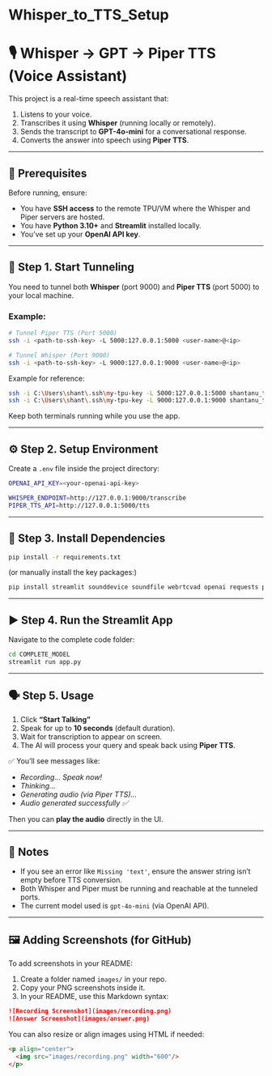 # Whisper_to_TTS_Setup

# 🎙️ Whisper → GPT → Piper TTS (Voice Assistant)

This project is a real-time speech assistant that:
1. Listens to your voice.
2. Transcribes it using **Whisper** (running locally or remotely).
3. Sends the transcript to **GPT-4o-mini** for a conversational response.
4. Converts the answer into speech using **Piper TTS**.

---

## 🚀 Prerequisites

Before running, ensure:
- You have **SSH access** to the remote TPU/VM where the Whisper and Piper servers are hosted.
- You have **Python 3.10+** and **Streamlit** installed locally.
- You’ve set up your **OpenAI API key**.

---

## 🔌 Step 1. Start Tunneling

You need to tunnel both **Whisper** (port 9000) and **Piper TTS** (port 5000) to your local machine.

### Example:

```bash
# Tunnel Piper TTS (Port 5000)
ssh -i <path-to-ssh-key> -L 5000:127.0.0.1:5000 <user-name>@<ip>

# Tunnel Whisper (Port 9000)
ssh -i <path-to-ssh-key> -L 9000:127.0.0.1:9000 <user-name>@<ip>
```

Example for reference:
```bash
ssh -i C:\Users\shant\.ssh\my-tpu-key -L 5000:127.0.0.1:5000 shantanu_tpu@35.186.40.29
ssh -i C:\Users\shant\.ssh\my-tpu-key -L 9000:127.0.0.1:9000 shantanu_tpu@35.186.40.29
```

Keep both terminals running while you use the app.

---

## ⚙️ Step 2. Setup Environment

Create a `.env` file inside the project directory:

```bash
OPENAI_API_KEY=<your-openai-api-key>

WHISPER_ENDPOINT=http://127.0.0.1:9000/transcribe
PIPER_TTS_API=http://127.0.0.1:5000/tts
```

---

## 🧩 Step 3. Install Dependencies

```bash
pip install -r requirements.txt
```

(or manually install the key packages:)

```bash
pip install streamlit sounddevice soundfile webrtcvad openai requests python-dotenv
```

---

## ▶️ Step 4. Run the Streamlit App

Navigate to the complete code folder:

```bash
cd COMPLETE_MODEL
streamlit run app.py
```

---

## 🗣️ Step 5. Usage

1. Click **“Start Talking”**
2. Speak for up to **10 seconds** (default duration).
3. Wait for transcription to appear on screen.
4. The AI will process your query and speak back using **Piper TTS**.

✅ You’ll see messages like:
- *Recording... Speak now!*
- *Thinking...*
- *Generating audio (via Piper TTS)…*
- *Audio generated successfully ✅*

Then you can **play the audio** directly in the UI.

---

## 🧠 Notes
- If you see an error like `Missing 'text'`, ensure the answer string isn’t empty before TTS conversion.
- Both Whisper and Piper must be running and reachable at the tunneled ports.
- The current model used is `gpt-4o-mini` (via OpenAI API).

---

## 🖼️ Adding Screenshots (for GitHub)

To add screenshots in your README:

1. Create a folder named `images/` in your repo.
2. Copy your PNG screenshots inside it.
3. In your README, use this Markdown syntax:

```markdown
![Recording Screenshot](images/recording.png)
![Answer Screenshot](images/answer.png)
```

You can also resize or align images using HTML if needed:

```html
<p align="center">
  <img src="images/recording.png" width="600"/>
</p>
```
